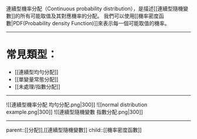 連續型機率分配（Continuous probability distribution），是描述[[連續型隨機變數]]的所有可能取值及其對應機率的分配。
我們可以使用[[機率密度函數|PDF(Probability density Function)]]來表示每一個可能取值的機率。
- - -
# 常見類型：
- [[連續型均勻分配]]
- [[單變量常態分配]]
- [[未處理/指數分配]]
- - - 
![[連續型機率分配 均勻分配.png|300]]
![[normal distribution example.png|300]]
![[連續型隨機變數 指數分配.png|300]]
- - -
parent::[[分配]],[[連續型隨機變數]]
child::[[機率密度函數]]